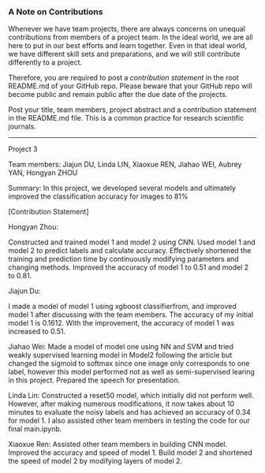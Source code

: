 ### A Note on Contributions

Whenever we have team projects, there are always concerns on unequal contributions from members of a project team. In the ideal world, we are all here to put in our best efforts and learn together. Even in that ideal world, we have different skill sets and preparations, and we will still contribute differently to a project. 

Therefore, you are required to post a *contribution statement* in the root README.md of your GitHub repo. Please beware that your GitHub repo will become public and remain public after the due date of the projects. 

Post your title, team members, project abstract and a contribution statement in the README.md file.  This is a common practice for research scientific journals. 

---

Project 3

Team members: Jiajun DU, Linda LIN, Xiaoxue REN, Jiahao WEI, Aubrey YAN, Hongyan ZHOU

Summary: In this project, we developed several models and ultimately improved the classification accuracy for images to 81%

[Contribution Statement] 

Hongyan Zhou: 

Constructed and trained model 1 and model 2 using CNN. Used model 1 and model 2 to predict labels and calculate accuracy. Effectively shortened the training and prediction time by continuously modifying parameters and changing methods. Improved the accuracy of model 1 to 0.51 and model 2 to 0.81.

Jiajun Du:

I made a model of model 1 using xgboost classifierfrom, and improved model 1 after discussing with the team members.  The accuracy of my initial model 1 is 0.1612.  With the improvement, the accuracy of model 1 was increased to 0.51.

Jiahao Wei:
Made a model of model one using NN and SVM and tried weakly supervised learning model in Model2 following the article but changed the sigmoid to softmax since one image only corresponds to one label, however this model performed not as well as semi-supervised learing in this project.
Prepared the speech for presentation.  

Linda Lin:
Constructed a reset50 model, which initially did not perform well. However, after making numerous modifications, it now takes about 10 minutes to evaluate the noisy labels and has achieved an accuracy of 0.34 for model 1. I also assisted other team members in testing the code for our final main.ipynb.

Xiaoxue Ren:
Assisted other team members in building CNN model. Improved the accuracy and speed of model 1. Build model 2 and shortened the speed of model 2 by modifying layers of model 2.

